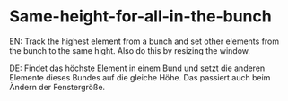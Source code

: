 Same-height-for-all-in-the-bunch
================================

EN: Track the highest element from a bunch and set other elements from the bunch to the same hight. Also do this by resizing the window.

DE: Findet das höchste Element in einem Bund und setzt die anderen Elemente dieses Bundes auf die gleiche Höhe. Das passiert auch beim Ändern der Fenstergröße.